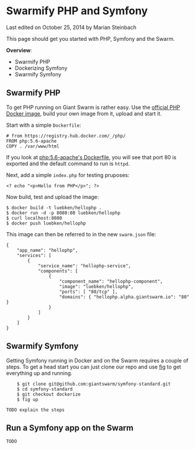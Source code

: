# Swarmify PHP and Symfony

<p class="lastmod">Last edited on October 25, 2014 by Marian Steinbach</p>

This page should get you started with PHP, Symfony and the Swarm. 

__Overview__:

* Swarmify PHP
* Dockerizing Symfony
* Swarmify Symfony

## Swarmify PHP

To get PHP running on Giant Swarm is rather easy. Use the [official PHP Docker image](https://registry.hub.docker.com/_/php/), build your own image from it, upload and start it.

Start with a simple `Dockerfile`:

```
# from https://registry.hub.docker.com/_/php/	
FROM php:5.6-apache
COPY . /var/www/html
```

If you look at [php:5.6-apache's Dockerfile](https://github.com/docker-library/php/blob/e19f15271b1cbe9d3e5c9f0c552beca9579f0677/5.6/apache/Dockerfile), you will see that port 80 is exported and the default command to run is `httpd`.

Next, add a simple `index.php` for testing pruposes:
	
	<? echo "<p>Hello from PHP</p>"; ?>

Now build, test and upload the image:
	
	$ docker build -t luebken/hellophp .
	$ docker run -d -p 8080:80 luebken/hellophp
	$ curl localhost:8080
	$ docker push luebken/hellophp
 
This image can then be referred to in the new `swarm.json` file:

	{
	    "app_name": "hellophp",
	    "services": [
	        {
	            "service_name": "hellophp-service",
	            "components": [
	                {
	                    "component_name": "hellophp-component",
	                    "image": "luebken/hellophp",
						"ports": [ "80/tcp" ],
	                    "domains": { "hellophp.alpha.giantswarm.io": "80" }
	                }
	            ]
	        }
	    ]
	}

## Swarmify Symfony

Getting Symfony running in Docker and on the Swarm requires a couple of steps. To get a head start you can just clone our repo and use [fig](http://www.fig.sh/) to get everything up and running.

```
	$ git clone git@github.com:giantswarm/symfony-standard.git
	$ cd symfony-standard
	$ git checkout dockerize
	$ fig up
```

	TODO explain the steps

## Run a Symfony app on the Swarm
	
	TODO



